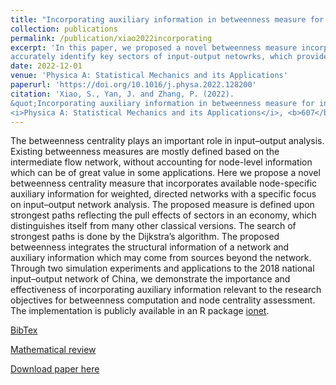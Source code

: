 ```yaml
---
title: "Incorporating auxiliary information in betweenness measure for input–output networks"
collection: publications
permalink: /publication/xiao2022incorporating
excerpt: 'In this paper, we proposed a novel betweenness measure incorporating auxiliary information in the computation. The proposed measure has a practical economic interpretation, and helps
accurately identify key sectors of input-output netowrks, which provides insights for policy makers. The implementation of our mathod is publicly available in an R package [ionet](https://github.com/Carol-seven/ionet).'
date: 2022-12-01
venue: 'Physica A: Statistical Mechanics and its Applications'
paperurl: 'https://doi.org/10.1016/j.physa.2022.128200'
citation: 'Xiao, S., Yan, J. and Zhang, P. (2022). 
&quot;Incorporating auxiliary information in betweenness measure for input–output networks.&quot; 
<i>Physica A: Statistical Mechanics and its Applications</i>, <b>607</b>, 128200.'
---
```

The betweenness centrality plays an important role in input–output analysis. Existing betweenness measures are mostly defined based on the intermediate flow network, without accounting for node-level 
information which can be of great value in some applications. Here we propose a novel betweenness centrality measure that incorporates available node-specific auxiliary information for weighted, directed 
networks with a specific focus on input–output network analysis. The proposed measure is defined upon strongest paths reflecting the pull effects of sectors in an economy, which distinguishes itself from 
many other classical versions. The search of strongest paths is done by the Dijkstra’s algorithm. The proposed betweenness integrates the structural information of a network and auxiliary information which 
may come from sources beyond the network. Through two simulation experiments and applications to the 2018 national input–output network of China, we demonstrate the importance and effectiveness of incorporating 
auxiliary information relevant to the research objectives for betweenness computation and node centrality assessment. The implementation is publicly available in an R package [ionet](https://github.com/Carol-seven/ionet).

[BibTex](https://panpanzhang99299.github.io/files/xiao2022incorporating.bib)

[Mathematical review](https://mathscinet.ams.org/mathscinet-getitem?mr=4497328)

[Download paper here](https://doi.org/10.1016/j.physa.2022.128200)
